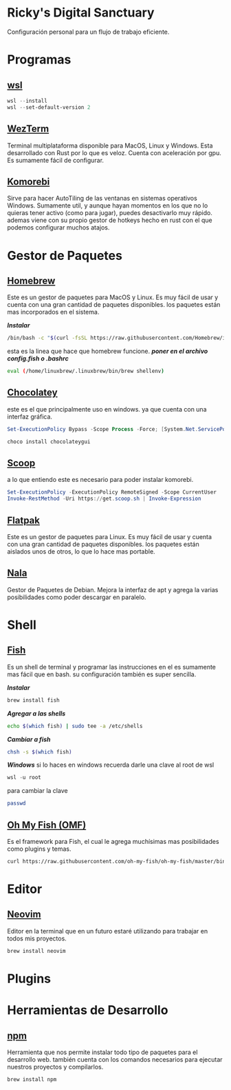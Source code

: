 # Ricky's Digital Sanctuary

Configuración personal para un flujo de trabajo eficiente.

# Programas

## [wsl](https://learn.microsoft.com/es-es/windows/wsl/install)

```powershell
wsl --install
wsl --set-default-version 2
```

## [WezTerm](https://wezfurlong.org/wezterm/index.html)

Terminal multiplataforma disponible para MacOS, Linux y Windows.
Esta desarrollado con Rust por lo que es veloz.
Cuenta con aceleración por gpu.
Es sumamente fácil de configurar.

## [Komorebi](https://github.com/LGUG2Z/komorebi)

Sirve para hacer AutoTiling de las ventanas en sistemas operativos Windows.
Sumamente util, y aunque hayan momentos en los que no lo quieras tener activo (como para jugar), puedes desactivarlo muy rápido.
ademas viene con su propio gestor de hotkeys hecho en rust con el que podemos configurar muchos atajos.

# Gestor de Paquetes

## [Homebrew](https://brew.sh)

Este es un gestor de paquetes para MacOS y Linux.
Es muy fácil de usar y cuenta con una gran cantidad de paquetes disponibles.
los paquetes están mas incorporados en el sistema.

***Instalar***

```bash
/bin/bash -c "$(curl -fsSL https://raw.githubusercontent.com/Homebrew/install/HEAD/install.sh)"
```

esta es la linea que hace que homebrew funcione.
***poner en el archivo config.fish o .bashrc***

```bash
eval (/home/linuxbrew/.linuxbrew/bin/brew shellenv)
```

## [Chocolatey](https://chocolatey.org)

este es el que principalmente uso en windows.
ya que cuenta con una interfaz gráfica.

```powershell
Set-ExecutionPolicy Bypass -Scope Process -Force; [System.Net.ServicePointManager]::SecurityProtocol = [System.Net.ServicePointManager]::SecurityProtocol -bor 3072; iex ((New-Object System.Net.WebClient).DownloadString('https://community.chocolatey.org/install.ps1'))
```

```powershell
choco install chocolateygui
```

## [Scoop](https://scoop.sh)

a lo que entiendo este es necesario para poder instalar komorebi.

```powershell
Set-ExecutionPolicy -ExecutionPolicy RemoteSigned -Scope CurrentUser
Invoke-RestMethod -Uri https://get.scoop.sh | Invoke-Expression
```

## [Flatpak](https://flatpak.org)

Este es un gestor de paquetes para Linux.
Es muy fácil de usar y cuenta con una gran cantidad de paquetes disponibles.
los paquetes están aislados unos de otros, lo que lo hace mas portable.

## [Nala](https://github.com/volitank/nala)

Gestor de Paquetes de Debian.
Mejora la interfaz de apt y agrega la varias posibilidades como poder descargar en paralelo.

# Shell

## [Fish](https://fishshell.com)

Es un shell de terminal y programar las instrucciones en el es sumamente mas fácil que en bash.
su configuración también es super sencilla.

***Instalar***

```bash
brew install fish
```

***Agregar a las shells***

```bash 
echo $(which fish) | sudo tee -a /etc/shells
```

***Cambiar a fish***

```bash 
chsh -s $(which fish)
```

***Windows***
si lo haces en windows recuerda darle una clave al root de wsl

```powershell
wsl -u root
```

para cambiar la clave

```bash
passwd
```

## [Oh My Fish (OMF)](https://github.com/oh-my-fish/oh-my-fish?tab=readme-ov-file#installation)

Es el framework para Fish, el cual le agrega muchísimas mas posibilidades como plugins y temas.

```bash
curl https://raw.githubusercontent.com/oh-my-fish/oh-my-fish/master/bin/install | fish
```

# Editor

## [Neovim](https://neovim.io)

Editor en la terminal que en un futuro estaré utilizando para trabajar en todos mis proyectos.

```bash
brew install neovim
```

# Plugins

# Herramientas de Desarrollo

## [npm](https://www.npmjs.com)

Herramienta que nos permite instalar todo tipo de paquetes para el desarrollo web.
también cuenta con los comandos necesarios para ejecutar nuestros proyectos y compilarlos.

```bash
brew install npm
```
